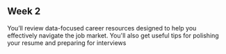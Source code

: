## Week 2

You’ll review data-focused career resources designed to help you effectively navigate the job market. You'll also get useful tips for polishing your resume and preparing for interviews


